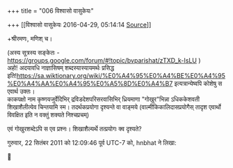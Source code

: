 +++
title = "006 विश्वासो वासुकेयः"

+++
[[विश्वासो वासुकेयः	2016-04-29, 05:14:14 [Source](https://groups.google.com/g/bvparishat/c/zTXD_k-IsLU)]]



+श्रीरमणः, मणिश् च।  
  
(अस्य सूत्रस्य सङ्केतः -<https://groups.google.com/forum/#!topic/bvparishat/zTXD_k-IsLU> )  
अहो! अदयावधि नाज्ञासिषम् शब्दस्यास्यायमर्थः प्रसिद्ध इति!<https://sa.wiktionary.org/wiki/%E0%A4%95%E0%A4%BE%E0%A4%95%E0%A4%AA%E0%A4%95%E0%A5%8D%E0%A4%B7> इत्यत्रान्येष्वपि कोशेषु स एवार्थ उक्तः।  
काकपक्षो नाम कृष्णयजुर्वेदिभिर् द्रविडदेशपरिसरवासिभिर् ध्रियमाणा "गोखुर"भिन्ना ऽधिककेशवती शिखाशैलीत्येव चिन्तयामि स्म। तदर्थकप्रयोगा दृश्यन्ते वा वाङ्मये (वाल्मीकिकालिदासप्रयोगैस् तादृश एवार्थो विवक्षित इति न वक्तुं शक्यते निश्चप्रचम्)  
  
एवं गोखुरशब्देऽपि स एव प्रश्नः। शिखाशैल्यर्थे तत्प्रयोगः क्व दृश्यते?  
  
  
गुरुवार, 22 सितंबर 2011 को 12:09:46 पूर्व UTC-7 को, hnbhat ने लिखा:



